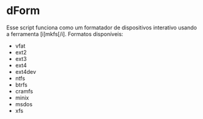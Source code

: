 # dForm
Esse script funciona como um formatador de dispositivos interativo usando a ferramenta [i]mkfs[/i].
Formatos disponíveis:
- vfat
- ext2
- ext3
- ext4
- ext4dev
- ntfs
- btrfs
- cramfs
- minix
- msdos
- xfs
